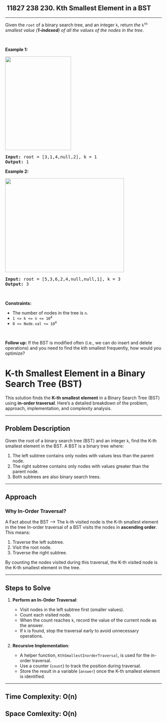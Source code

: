 <h2> 11827 238
230. Kth Smallest Element in a BST</h2><hr><div><p>Given the <code>root</code> of a binary search tree, and an integer <code>k</code>, return <em>the</em> <code>k<sup>th</sup></code> <em>smallest value (<strong>1-indexed</strong>) of all the values of the nodes in the tree</em>.</p>

<p>&nbsp;</p>
<p><strong class="example">Example 1:</strong></p>
<img alt="" src="https://assets.leetcode.com/uploads/2021/01/28/kthtree1.jpg" style="width: 212px; height: 301px;">
<pre><strong>Input:</strong> root = [3,1,4,null,2], k = 1
<strong>Output:</strong> 1
</pre>

<p><strong class="example">Example 2:</strong></p>
<img alt="" src="https://assets.leetcode.com/uploads/2021/01/28/kthtree2.jpg" style="width: 382px; height: 302px;">
<pre><strong>Input:</strong> root = [5,3,6,2,4,null,null,1], k = 3
<strong>Output:</strong> 3
</pre>

<p>&nbsp;</p>
<p><strong>Constraints:</strong></p>

<ul>
	<li>The number of nodes in the tree is <code>n</code>.</li>
	<li><code>1 &lt;= k &lt;= n &lt;= 10<sup>4</sup></code></li>
	<li><code>0 &lt;= Node.val &lt;= 10<sup>4</sup></code></li>
</ul>

<p>&nbsp;</p>
<p><strong>Follow up:</strong> If the BST is modified often (i.e., we can do insert and delete operations) and you need to find the kth smallest frequently, how would you optimize?</p>
</div>

# K-th Smallest Element in a Binary Search Tree (BST)

This solution finds the **K-th smallest element** in a Binary Search Tree (BST) using **in-order traversal**. Here’s a detailed breakdown of the problem, approach, implementation, and complexity analysis.

---

## Problem Description
Given the root of a binary search tree (BST) and an integer `k`, find the K-th smallest element in the BST. A BST is a binary tree where:
1. The left subtree contains only nodes with values less than the parent node.
2. The right subtree contains only nodes with values greater than the parent node.
3. Both subtrees are also binary search trees.

---

## Approach

### Why In-Order Traversal?
A Fact about the BST --> The k-th visited node is the K-th smallest element in the tree
In-order traversal of a BST visits the nodes in **ascending order**. This means:
1. Traverse the left subtree.
2. Visit the root node.
3. Traverse the right subtree.

By counting the nodes visited during this traversal, the K-th visited node is the K-th smallest element in the tree.

---

## Steps to Solve
1. **Perform an In-Order Traversal**:
   - Visit nodes in the left subtree first (smaller values).
   - Count each visited node.
   - When the count reaches `k`, record the value of the current node as the answer.
   - If `k` is found, stop the traversal early to avoid unnecessary operations.

2. **Recursive Implementation**:
   - A helper function, `KthSmallestInorderTraversal`, is used for the in-order traversal.
   - Use a counter (`count`) to track the position during traversal.
   - Store the result in a variable (`answer`) once the K-th smallest element is identified.

---

## Time Complexity: O(n)
## Space Comlexity: O(n)
